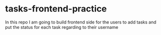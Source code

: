 # tasks-frontend-practice
In this repo I am going to build frontend side for the users to add tasks and put the status for each task regarding to their username
